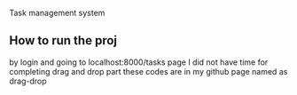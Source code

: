 Task management system

## How to run the proj

by login and going to localhost:8000/tasks page 
I did not have time for completing drag and drop part 
these codes are in my github page named as drag-drop

